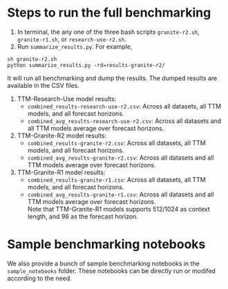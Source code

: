 # Steps to run the full benchmarking

1. In terminal, the any one of the three bash scripts `granite-r2.sh`, `granite-r1.sh`, or `research-use-r2.sh`.
2. Run `summarize_results.py`. For example, 
```
sh granite-r2.sh
python summarize_results.py -rd=results-granite-r2/
```

It will run all benchmarking and dump the results. The dumped results are available in the CSV files. 
1. TTM-Research-Use model results:
    - `combined_results-research-use-r2.csv`: Across all datasets, all TTM models, and all forecast horizons.
    - `combined_avg_results-research-use-r2.csv`: Across all datasets and all TTM models average over forecast horizons.
2. TTM-Granite-R2 model results:
    - `combined_results-granite-r2.csv`: Across all datasets, all TTM models, and all forecast horizons.
    - `combined_avg_results-granite-r2.csv`: Across all datasets and all TTM models average over forecast horizons.
2. TTM-Granite-R1 model results:
    - `combined_results-granite-r1.csv`: Across all datasets, all TTM models, and all forecast horizons.
    - `combined_avg_results-granite-r1.csv`: Across all datasets and all TTM models average over forecast horizons.  
    Note that TTM-Granite-R1 models supports 512/1024 as context length, and 96 as the forecast horizon.

# Sample benchmarking notebooks
We also provide a bunch of sample benchmarking notebooks in the `sample_notebooks` folder. These notebooks can be directly run or modifed according to the need. 